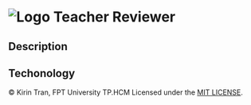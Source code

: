 # ![Logo](./client/build/favicon.png) Teacher Reviewer

## Description

## Techonology

© Kirin Tran, FPT University TP.HCM
Licensed under the [MIT LICENSE](LICENSE).
